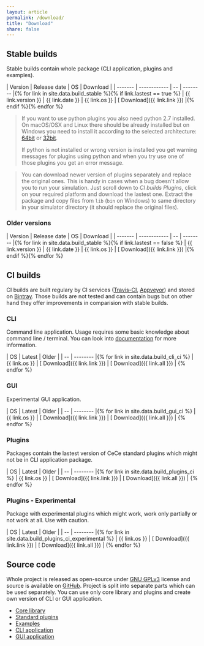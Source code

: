 ```yaml
---
layout: article
permalink: /download/
title: "Download"
share: false
---
```


## Stable builds

Stable builds contain whole package (CLI application, plugins and examples).

| Version | Release date | OS | Download |
| ------- | ------------ | -- | -------- |{% for link in site.data.build_stable %}{% if link.lastest == true %}
| {{ link.version }} | {{ link.date }} | {{ link.os }} | [<i class="fa fa-download" aria-hidden="true"></i> Download]({{ link.link }}) |{% endif %}{% endfor %}

> If you want to use python plugins you also need python 2.7 installed. On macOS/OSX and Linux there should be already installed but on Windows you need to install it according to the selected architecture: [64bit](https://www.python.org/ftp/python/2.7.12/python-2.7.12.amd64.msi) or [32bit](https://www.python.org/ftp/python/2.7.12/python-2.7.12.msi).
>
> If python is not installed or wrong version is installed you get warning messages for plugins using python and when you try use one of those plugins you get an error message.

> You can download newer version of plugins separately and replace the original ones. This is handy in cases when a bug doesn't allow you to run your simulation. Just scroll down to *CI builds* *Plugins*, click on your required platform and download the lastest one. Extract the package and copy files from `lib` (`bin` on Windows) to same directory in your simulator directory (it should replace the original files).

### Older versions

| Version | Release date | OS | Download |
| ------- | ------------ | -- | -------- |{% for link in site.data.build_stable %}{% if link.lastest == false %}
| {{ link.version }} | {{ link.date }} | {{ link.os }} | [<i class="fa fa-download" aria-hidden="true"></i> Download]({{ link.link }}) |{% endif %}{% endfor %}

## CI builds

CI builds are built regulary by CI services ([Travis-CI](https://travis-ci.org), [Appveyor](https://www.appveyor.com)) and stored on [Bintray](https://bintray.com). Those builds are not tested and can contain bugs but on other hand they offer improvements in comparision with stable builds.

### CLI

Command line application. Usage requires some basic knowledge about command line / terminal. You can look into [documentation](/documentation/) for more information.

| OS | Latest | Older |
| -- | -------- |{% for link in site.data.build_cli_ci %}
| {{ link.os }} | [<i class="fa fa-download" aria-hidden="true"></i> Download]({{ link.link }}) | [<i class="fa fa-download" aria-hidden="true"></i> Download]({{ link.all }}) | {% endfor %}

### GUI

Experimental GUI application.

| OS | Latest | Older |
| -- | -------- |{% for link in site.data.build_gui_ci %}
| {{ link.os }} | [<i class="fa fa-download" aria-hidden="true"></i> Download]({{ link.link }}) | [<i class="fa fa-download" aria-hidden="true"></i> Download]({{ link.all }}) | {% endfor %}

### Plugins

Packages contain the lastest version of CeCe standard plugins which might not be in CLI application package.

| OS | Latest | Older |
| -- | -------- |{% for link in site.data.build_plugins_ci %}
| {{ link.os }} | [<i class="fa fa-download" aria-hidden="true"></i> Download]({{ link.link }}) | [<i class="fa fa-download" aria-hidden="true"></i> Download]({{ link.all }}) | {% endfor %}

### Plugins - Experimental

Package with experimental plugins which might work, work only partially or not work at all. Use with caution.

| OS | Latest | Older |
| -- | -------- |{% for link in site.data.build_plugins_ci_experimental %}
| {{ link.os }} | [<i class="fa fa-download" aria-hidden="true"></i> Download]({{ link.link }}) | [<i class="fa fa-download" aria-hidden="true"></i> Download]({{ link.all }}) | {% endfor %}

## Source code

Whole project is released as open-source under [GNU GPLv3](https://www.gnu.org/licenses/gpl-3.0.en.html) license and source is available on [GitHub](https://github.com). Project is split into separate parts which can be used separately. You can use only core library and plugins and create own version of CLI or GUI application.

* [Core library](https://github.com/GeorgievLab/CeCe-cli)
* [Standard plugins](https://github.com/GeorgievLab/CeCe-plugins)
* [Examples](https://github.com/GeorgievLab/CeCe-examples)
* [CLI application](https://github.com/GeorgievLab/CeCe-cli)
* [GUI application](https://github.com/GeorgievLab/CeCe-gui)
